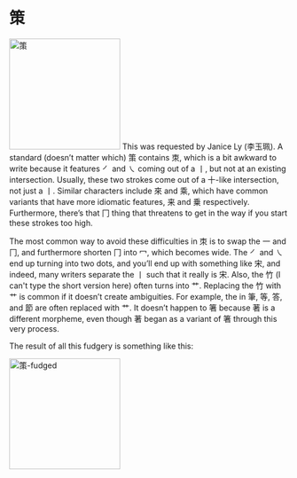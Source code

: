 ﻿# 策
<img src="https://github.com/damnedharvey/Regular-Script-Graphemics/blob/master/extra-cases-images/策.svg" alt="策" width=200/>
This was requested by Janice Ly (李玉珮). A standard (doesn’t matter which) 策 contains 朿, which is a bit awkward to write because it features ㇒ and ㇏ coming out of a 丨, but not at an existing intersection. Usually, these two strokes come out of a 十-like intersection, not just a 丨. Similar characters include 來 and 乘, which have common variants that have more idiomatic features, 来 and 乗 respectively. Furthermore, there’s that 冂 thing that threatens to get in the way if you start these strokes too high.

The most common way to avoid these difficulties in 朿 is to swap the 一 and 冂, and furthermore shorten 冂 into 冖, which becomes wide. The ㇒ and ㇏ end up turning into two dots, and you’ll end up with something like 宋, and indeed, many writers separate the 丨 such that it really is 宋. Also, the 竹 (I can't type the short version here) often turns into 艹. Replacing the 竹 with 艹 is common if it doesn’t create ambiguities. For example, the  in 筆, 等, 答, and 節 are often replaced with 艹. It doesn’t happen to 箸 because 著 is a different morpheme, even though 著 began as a variant of 箸 through this very process.

The result of all this fudgery is something like this:

<img src="https://github.com/damnedharvey/Regular-Script-Graphemics/blob/master/extra-cases-images/策a.svg" alt="策-fudged" width=200/>